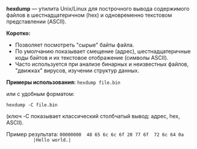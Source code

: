 **hexdump** — утилита Unix/Linux для построчного вывода содержимого файлов в шестнадцатеричном (hex) и одновременно текстовом представлении (ASCII).

**Коротко:**
- Позволяет посмотреть "сырые" байты файла.
- По умолчанию показывает смещение (адрес), шестнадцатеричные коды байтов и их текстовое отображение (символы ASCII).
- Часто используется при анализе бинарных и неизвестных файлов, "движках" вирусов, изучении структур данных.

**Примеры использования:**
`hexdump file.bin`

или с удобным форматом:

`hexdump -C file.bin`

(ключ -C показывает классический столбчатый вывод: адрес, hex, ASCII).

Пример результата: `00000000  48 65 6c 6c 6f 20 77 6f  72 6c 64 0a              |Hello world.|`